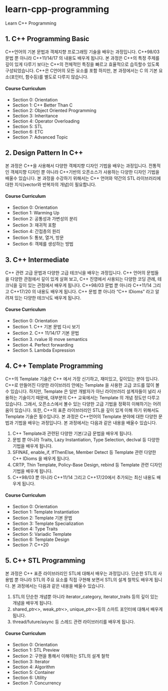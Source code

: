 # learn-cpp-programming
Learn C++ Programming

## 1. C++ Programming Basic
C++언어의 기본 문법과 객체지향 프로그래밍 기술을 배우는 과정입니다. C++98/03 문법 뿐 아니라 C++11/14/17 의 내용도 배우게 됩니다. 본 과정은 C++의 특정 주제를 깊이 있게 다루기 보다는 C++의 전체적인 특징을 빠르고 효율적으로 습득할수 있도록 구성되었습니다.
C++은 C언어의 모든 요소를 포함 하지만, 본 과정에서는 C 의 기본 요소(포인터, 함수등)를 별도로 다루지 않습니다.

#### Course Curriculum
- Section 0: Orientation
- Section 1: C++ Better Than C
- Section 2: Object Oriented Programming
- Section 3: Inheritance
- Section 4: Operator Overloading
- Section 5: STL
- Section 6: ETC
- Section 7: Advanced Topic


## 2. Design Pattern In C++
본 과정은 C++을 사용해서 다양한 객체지향 디자인 기법을 배우는 과정입니다. 전통적인 객체지향 디자인 뿐 아니라 C++기반의 오픈소스가 사용하는 다양한 디자인 기법을 배울수 있습니다.
본 과정을 수강하기 위해서는 C++ 언어와 약간의 STL 라이브러리에 대한 지식(vector와 반복자의 개념)이 필요합니다.

#### Course Curriculum
- Section 0: Orientation
- Section 1: Warming Up
- Section 2: 공통성과 가변성의 분리
- Section 3: 재귀적 포함
- Section 4: 간접층의 원리
- Section 5: 통보, 열거, 방문
- Section 6: 객체를 생성하는 방법


## 3. C++ Intermediate
C++ 관련 고급 문법과 다양한 고급 테크닉을 배우는 과정입니다. C++ 언어의 문법들을 다양한 관점에서 깊이 있게 살펴 보고, C++ 진영에서 사용되는 다양한 코딩 관례, 테크닉을 깊이 있는 관점에서 배우게 됩니다. C++98/03 문법 뿐 아니라 C++11/14 그리고 C++17/20 의 내용도 배우게 됩니다. C++ 문법 뿐 아니라 “C++ IDioms” 라고 알려져 있는 다양한 테크닉도 배우게 됩니다.


#### Course Curriculum
- Section 0: Orientation
- Section 1. C++ 기본 문법 다시 보기
- Section 2. C++ 11/14/17 기본 문법
- Section 3. rvalue 와 move semantics
- Section 4. Perfect forwarding
- Section 5. Lambda Expression


## 4. C++ Template Programming
C++의 Template 기술은 C++ 에서 가장 신기하고, 재미있고, 깊이있는 분야 입니다. C++로 만들어진 다양한 라이브러리 안에는 Template 을 사용한 고급 코드를 많이 볼수 있습니다. 하지만, Template 은 일반 개발자가 아닌 라이브러리 설계자들이 널리 사용하는 기술이기 때문에, 대부분의 C++ 교육에서는 Template 의 개념 정도만 다루고 있습니다. 그래서, 오픈소스에서 볼수 있는 다양한 고급 기법을 정확히 이해하기는 어려움이 있습니다. 또한, C++의 표준 라이브러리인 STL을 깊이 있게 이해 하기 위해서도 Template 기술은 필수입니다. 본 과정은 C++언어의 Template 분야에 대한 다양한 문법과 기법을 배우는 과정입니다.
본 과정에서는 다음과 같은 내용을 배울수 있습니다.
1. C++ Template과 관련된 다양한 기본/고급 문법을 배우게 됩니다.
2. 문법 뿐 아니라 Traits, Lazy Instantiation, Type Selection, declval 등 다양한 기법을 배우게 됩니다.
3. SFINAE, enable_if, IfThenElse, Member Detect 등 Template 관련 다양한 C++ IDioms 을 배우게 됩니다.
4. CRTP, Thin Template, Policy-Base Design, rebind 등 Template 관련 디자인 기법을 배우게 됩니다.
5. C++98/03 뿐 아니라 C++11/14 그리고 C++17/20에서 추가되는 최신 내용도 배우게 됩니다.

#### Course Curriculum
- Section 0: Orientation
- Section 1: Template Instantiation
- Section 2: Template 기본 문법
- Section 3: Template Specialization
- Section 4: Type Traits
- Section 5: Variadic Template
- Section 6: Template Design
- Section 7: C++20


## 5. C++ STL Programming
본 과정은 C++ 표준 라이브러리인 STL에 대해서 배우는 과정입니다. 단순한 STL의 사용법 뿐 아니라 STL의 주요 요소를 직접 구현해 보면서 STL의 설계 철학도 배우게 됩니다. 본 과정에서는 다음과 같은 내용을 배울수 있습니다.
1. STL의 단순한 개념뿐 아니라 iterator_category, iterator_traits 등의 깊이 있는 개념을 배우게 됩니다.
2. shared_ptr<>, weak_ptr<>, unique_ptr<>등의 스마트 포인터에 대해서 배우게 됩니다.
3. thread/future/async 등 스레드 관련 라이브러리를 배우게 됩니다.

#### Course Curriculum
- Section 0: Orientation
- Section 1: STL Preview
- Section 2: 구현을 통해서 이해하는 STL의 설계 철학
- Section 3: Iterator
- Section 4: Algorithm
- Section 5: Container
- Section 6: Utility
- Section 7: Concurrency
